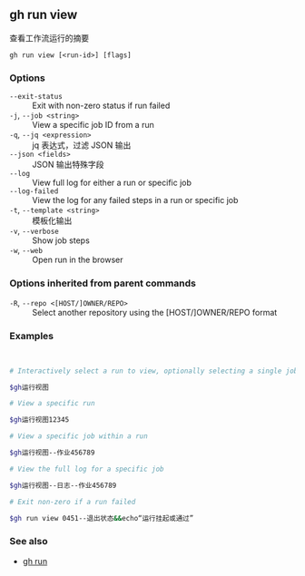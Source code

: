 

## gh run view

查看工作流运行的摘要

```
gh run view [<run-id>] [flags]
```

### Options

<dl class="flags">
	<dt><code>--exit-status</code></dt>
	<dd>Exit with non-zero status if run failed</dd>

<dt><code>-j</code>, <code>--job &lt;string&gt;</code></dt>
<dd>View a specific job ID from a run</dd>

<dt><code>-q</code>, <code>--jq &lt;expression&gt;</code></dt>
<dd>jq 表达式，过滤 JSON 输出</dd>

<dt><code>--json &lt;fields&gt;</code></dt>
<dd>JSON 输出特殊字段</dd>

<dt><code>--log</code></dt>
<dd>View full log for either a run or specific job</dd>

<dt><code>--log-failed</code></dt>
<dd>View the log for any failed steps in a run or specific job</dd>

<dt><code>-t</code>, <code>--template &lt;string&gt;</code></dt>
<dd>模板化输出</dd>

<dt><code>-v</code>, <code>--verbose</code></dt>
<dd>Show job steps</dd>

<dt><code>-w</code>, <code>--web</code></dt>
<dd>Open run in the browser</dd>

</dl>

### Options inherited from parent commands

<dl class="flags">
	<dt><code>-R</code>, <code>--repo &lt;[HOST/]OWNER/REPO&gt;</code></dt>
	<dd>Select another repository using the [HOST/]OWNER/REPO format</dd>
</dl>

### Examples

```bash


# Interactively select a run to view, optionally selecting a single job

$gh运行视图

# View a specific run

$gh运行视图12345

# View a specific job within a run

$gh运行视图--作业456789

# View the full log for a specific job

$gh运行视图--日志--作业456789

# Exit non-zero if a run failed

$gh run view 0451--退出状态&&echo“运行挂起或通过”
```


### See also

-   [gh run](./gh_run.zh.md)
